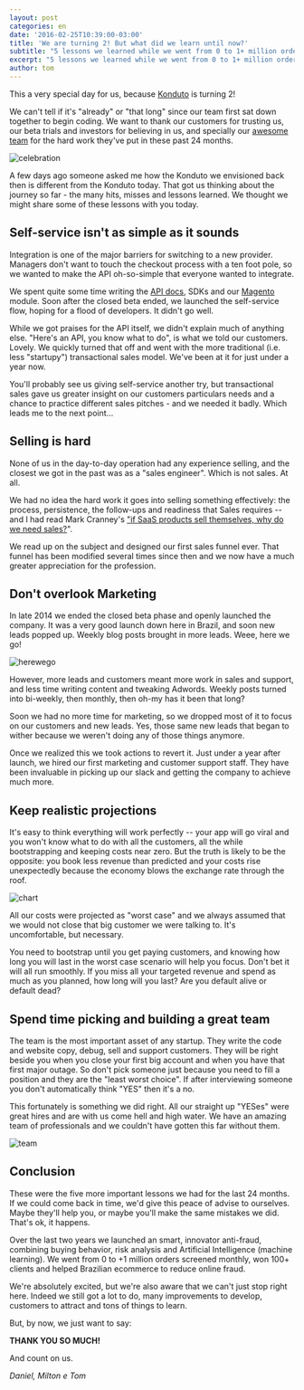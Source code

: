 ```yaml
---
layout: post
categories: en
date: '2016-02-25T10:39:00-03:00'
title: 'We are turning 2! But what did we learn until now?'
subtitle: "5 lessons we learned while we went from 0 to 1+ million orders a month"
excerpt: "5 lessons we learned while we went from 0 to 1+ million orders a month"
author: tom
---
```

This a very special day for us, because [Konduto](https://www.konduto.com/?utm_source=konduto&utm_medium=blog-en&utm_campaign=conteudo-2a) is turning 2!

We can't tell if it's "already" or "that long" since our team first sat down together to begin coding. We want to thank our customers for trusting us, our beta trials and investors for believing in us, and specially our [awesome team](https://www.konduto.com/pt/about/?utm_source=konduto&utm_medium=blog-en&utm_campaign=conteudo-2a) for the hard work they've put in these past 24 months.

![celebration](/images/160225-celebration.gif)

A few days ago someone asked me how the Konduto we envisioned back then is different from the Konduto today. That got us thinking about the journey so far - the many hits, misses and lessons learned. We thought we might share some of these lessons with you today.

## Self-service isn't as simple as it sounds

Integration is one of the major barriers for switching to a new provider. Managers don't want to touch the checkout process with a ten foot pole, so we wanted to make the API oh-so-simple that everyone wanted to integrate. 

We spent quite some time writing the [API docs](http://docs.konduto.com/?utm_source=konduto&utm_medium=blog-en&utm_campaign=conteudo-2a), SDKs and our [Magento](https://www.magentocommerce.com/magento-connect/konduto-fraud-detection-service.html) module. Soon after the closed beta ended, we launched the self-service flow, hoping for a flood of developers. It didn't go well.

While we got praises for the API itself, we didn't explain much of anything else. "Here's an API, you know what to do", is what we told our customers. Lovely. We quickly turned that off and went with the more traditional (i.e. less "startupy") transactional sales model. We've been at it for just under a year now.

You'll probably see us giving self-service another try, but transactional sales gave us greater insight on our customers particulars needs and a chance to practice different sales pitches - and we needed it badly. Which leads me to the next point...

## Selling is hard

None of us in the day-to-day operation had any experience selling, and the closest we got in the past was as a "sales engineer". Which is not sales. At all.

We had no idea the hard work it goes into selling something effectively: the process, persistence, the follow-ups and readiness that Sales requires -- and I had read Mark Cranney's ["if SaaS products sell themselves, why do we need sales?]((http://a16z.com/2014/05/30/selling-saas-products-dont-sell-themselves/))".

We read up on the subject and designed our first sales funnel ever. That funnel has been modified several times since then and we now have a much greater appreciation for the profession.

## Don't overlook Marketing 

In late 2014 we ended the closed beta phase and openly launched the company. It was a very good launch down here in Brazil, and soon new leads popped up. Weekly blog posts brought in more leads. Weee, here we go!

![herewego](/images/160225-herewego.gif)

However, more leads and customers meant more work in sales and support, and less time writing content and tweaking Adwords. Weekly posts turned into bi-weekly, then monthly, then oh-my has it been that long?

Soon we had no more time for marketing, so we dropped most of it to focus on our customers and new leads. Yes, those same new leads that began to wither because we weren't doing any of those things anymore.

Once we realized this we took actions to revert it. Just under a year after launch, we hired our first marketing and customer support staff. They have been invaluable in picking up our slack and getting the company to achieve much more.

## Keep realistic projections

It's easy to think everything will work perfectly -- your app will go viral and you won't know what to do with all the customers, all the while bootstrapping and keeping costs near zero. But the truth is likely to be the opposite: you book less revenue than predicted and your costs rise unexpectedly because the economy blows the exchange rate through the roof.

![chart](/images/160225-brl-usd-chart.png)

All our costs were projected as "worst case" and we always assumed that we would not close that big customer we were talking to. It's uncomfortable, but necessary.

You need to bootstrap until you get paying customers, and knowing how long you will last in the worst case scenario will help you focus. Don't bet it will all run smoothly. If you miss all your targeted revenue and spend as much as you planned, how long will you last? Are you default alive or default dead?

## Spend time picking and building a great team

The team is the most important asset of any startup. They write the code and website copy, debug, sell and support customers. They will be right beside you when you close your first big account and when you have that first major outage. So don't pick someone just because you need to fill a position and they are the "least worst choice". If after interviewing someone you don't automatically think "YES" then it's a no. 

This fortunately is something we did right. All our straight up "YESes" were great hires and are with us come hell and high water. We have an amazing team of professionals and we couldn't have gotten this far without them.

![team](/images/160225-team-kdt.png)

## Conclusion

These were the five more important lessons we had for the last 24 months. If we could come back in time, we'd give this peace of advise to ourselves. Maybe they'll help you, or maybe you'll make the same mistakes we did. That's ok, it happens. 

Over the last two years we launched an smart, innovator anti-fraud, combining buying behavior, risk analysis and Artificial Intelligence (machine learning). We went from 0 to +1 million orders screened monthly, won 100+ clients and helped Brazilian ecommerce to reduce online fraud. 

We're absolutely excited, but we're also aware that we can't just stop right here. Indeed we still got a lot to do, many improvements to develop, customers to attract and tons of things to learn. 

But, by now, we just want to say: 

**THANK YOU SO MUCH!**

And count on us. 

*Daniel, Milton e Tom*





